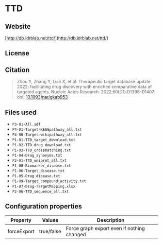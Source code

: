 # TTD



## Website

[http://db.idrblab.net/ttd/](http://db.idrblab.net/ttd/)

## License



## Citation

> Zhou Y, Zhang Y, Lian X, et al. Therapeutic target database update 2022: facilitating drug discovery with enriched comparative data of targeted agents. Nucleic Acids Research. 2022;50(D1):D1398-D1407. doi: [10.1093/nar/gkab953](http://doi.org/10.1093/nar/gkab953)

## Files used

  * `P3-01-All.sdf`
  * `P4-01-Target-KEGGpathway_all.txt`
  * `P4-06-Target-wikipathway_all.txt`
  * `P1-01-TTD_target_download.txt`
  * `P1-02-TTD_drug_download.txt`
  * `P1-03-TTD_crossmatching.txt`
  * `P1-04-Drug_synonyms.txt`
  * `P2-01-TTD_uniprot_all.txt`
  * `P1-08-Biomarker_disease.txt`
  * `P1-06-Target_disease.txt`
  * `P1-05-Drug_disease.txt`
  * `P1-09-Target_compound_activity.txt`
  * `P1-07-Drug-TargetMapping.xlsx`
  * `P2-06-TTD_sequence_all.txt`

## Configuration properties

| Property    | Values     | Description                                |
|-------------|------------|--------------------------------------------|
| forceExport | true/false | Force graph export even if nothing changed |
